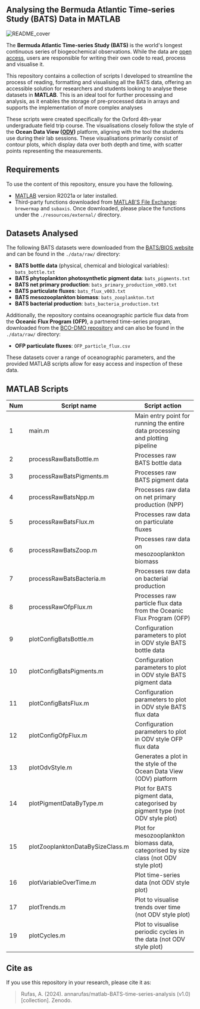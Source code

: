 ## Analysing the Bermuda Atlantic Time-series Study (BATS) Data in MATLAB

![README_cover](https://github.com/user-attachments/assets/6eaf1907-f037-4b2d-bf75-f439c3d95c6b)

The **Bermuda Atlantic Time-series Study (BATS)** is the world's longest continuous series of biogeochemical observations. While the data are [open access](https://bios.asu.edu/bats/bats-data), users are responsible for writing their own code to read, process and visualise it.

This repository contains a collection of scripts I developed to streamline the process of reading, formatting and visualising all the BATS data, offering an accessible solution for researchers and students looking to analyse these datasets in **MATLAB**. This is an ideal tool for further processing and analysis, as it enables the storage of pre-processed data in arrays and supports the implementation of more complex analyses

These scripts were created specifically for the Oxford 4th-year undergraduate field trip course. The visualisations closely follow the style of the **Ocean Data View ([ODV](https://odv.awi.de))** platform, aligning with the tool the students use during their lab sessions. These visualisations primarily consist of contour plots, which display data over both depth and time, with scatter points representing the measurements.

## Requirements

To use the content of this repository, ensure you have the following.
- [MATLAB](https://mathworks.com/products/matlab.html) version R2021a or later installed.
- Third-party functions downloaded from [MATLAB'S File Exchange](https://mathworks.com/matlabcentral/fileexchange/): `brewermap` and `subaxis`. Once downloaded, please place the functions under the `./resources/external/` directory.

## Datasets Analysed

The following BATS datasets were downloaded from the [BATS/BIOS website](https://bios.asu.edu/bats/bats-data) and can be found in the `./data/raw/` directory:

- **BATS bottle data** (physical, chemical and biological variables): `bats_bottle.txt`
- **BATS phytoplankton photosynthetic pigment data**: `bats_pigments.txt`
- **BATS net primary production**: `bats_primary_production_v003.txt`
- **BATS particulate fluxes**: `bats_flux_v003.txt`
- **BATS mesozooplankton biomass**: `bats_zooplankton.txt` 
- **BATS bacterial production**: `bats_bacteria_production.txt`

Additionally, the repository contains oceanographic particle flux data from the **Oceanic Flux Program (OFP)**, a partnered time-series program, downloaded from the [BCO-DMO repository](https://www.bco-dmo.org/dataset/704722) and can also be found in the `./data/raw/` directory:
- **OFP particulate fluxes**: `OFP_particle_flux.csv`

These datasets cover a range of oceanographic parameters, and the provided MATLAB scripts allow for easy access and inspection of these data.

## MATLAB Scripts

| Num | Script name               | Script action                                 |
|----|----------------------------|-----------------------------------------------
| 1   | main.m                    | Main entry point for running the entire data processing and plotting pipeline                                             |
| 2   | processRawBatsBottle.m    | Processes raw BATS bottle data     |
| 3   | processRawBatsPigments.m  | Processes raw BATS pigment data    |
| 4   | processRawBatsNpp.m       | Processes raw data on net primary production (NPP)    |
| 5   | processRawBatsFlux.m      | Processes raw data on particulate fluxes    |
| 6   | processRawBatsZoop.m      | Processes raw data on mesozooplankton biomass    |
| 7   | processRawBatsBacteria.m  | Processes raw data on bacterial production    |
| 8   | processRawOfpFlux.m       | Processes raw particle flux data from the Oceanic Flux Program (OFP)    |
| 9   | plotConfigBatsBottle.m    | Configuration parameters to plot in ODV style BATS bottle data    |
| 10  | plotConfigBatsPigments.m  | Configuration parameters to plot in ODV style BATS pigment data    |
| 11  | plotConfigBatsFlux.m      | Configuration parameters to plot in ODV style BATS flux data    |
| 12  | plotConfigOfpFlux.m       | Configuration parameters to plot in ODV style OFP flux data    |
| 13  | plotOdvStyle.m            | Generates a plot in the style of the Ocean Data View (ODV) platform    |
| 14  | plotPigmentDataByType.m   | Plot for BATS pigment data, categorised by pigment type (not ODV style plot)   |
| 15  | plotZooplanktonDataBySizeClass.m    | Plot for mesozooplankton biomass data, categorised by size class (not ODV style plot)    |
| 16  | plotVariableOverTime.m    | Plot time-series data (not ODV style plot)   |
| 17  | plotTrends.m              | Plot to visualise trends over time (not ODV style plot)    |
| 19  | plotCycles.m              | Plot to visualise periodic cycles in the data  (not ODV style plot)  |

## Cite as

If you use this repository in your research, please cite it as:

> Rufas, A. (2024). annarufas/matlab-BATS-time-series-analysis (v1.0) [collection]. Zenodo.